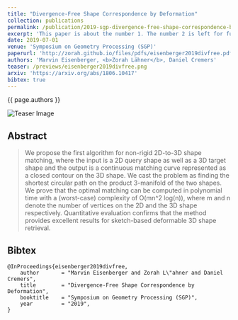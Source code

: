```yaml
---
title: "Divergence-Free Shape Correspondence by Deformation"
collection: publications
permalink: /publication/2019-sgp-divergence-free-shape-correspondence-by-deformation
excerpt: 'This paper is about the number 1. The number 2 is left for future work.'
date: 2019-07-01
venue: 'Symposium on Geometry Processing (SGP)'
paperurl: 'http://zorah.github.io/files/pdfs/eisenberger2019divfree.pdf'
authors: 'Marvin Eisenberger, <b>Zorah Lähner</b>, Daniel Cremers'
teaser: /previews/eisenberger2019divfree.png
arxiv: 'https://arxiv.org/abs/1806.10417'
bibtex: true
---
```


{{ page.authors }}

<img class="col two teaser" src="{{ base_path }}{{ page.teaser }}" alt="Teaser Image" title="teaser" />

## Abstract

> We propose the first algorithm for non-rigid 2D-to-3D shape matching, where the input is a 2D query shape as well as a 3D target shape and the output is a continuous matching curve represented as a closed contour on the 3D shape. We cast the problem as finding the shortest circular path on the product 3-manifold of the two shapes. We prove that the optimal matching can be computed in polynomial time with a (worst-case) complexity of O(mn^2 log(n)), where m and n denote the number of vertices on the 2D and the 3D shape respectively. Quantitative evaluation confirms that the method provides excellent results for sketch-based deformable 3D shape retrieval.

## Bibtex

    @InProceedings{eisenberger2019divfree,
        author       = "Marvin Eisenberger and Zorah L\"ahner and Daniel Cremers",
        title        = "Divergence-Free Shape Correspondence by Deformation",
        booktitle    = "Symposium on Geometry Processing (SGP)",
        year         = "2019",
    }
